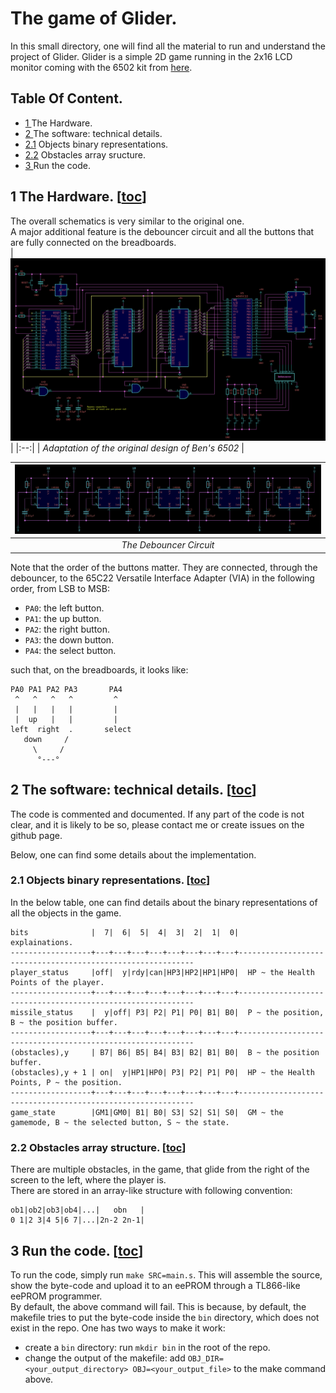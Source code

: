 # The game of Glider.
In this small directory, one will find all the material to run and understand the project of Glider. Glider is a simple 2D game running in the 2x16 LCD monitor coming with the 6502 kit from [here](https://eater.net/6502).


## Table Of Content.
- [1  ](https://github.com/Supaero-Computer-Science-Club/assembly/tree/main/kit-6502/glider#1-the-hardware-toc                               ) The Hardware.
- [2  ](https://github.com/Supaero-Computer-Science-Club/assembly/tree/main/kit-6502/glider#2-the-software-technical-details-toc             ) The software: technical details.
- [2.1](https://github.com/Supaero-Computer-Science-Club/assembly/tree/main/kit-6502/glider#21-objects-binary-representations-toc            ) Objects binary representations.
- [2.2](https://github.com/Supaero-Computer-Science-Club/assembly/tree/main/kit-6502/glider#22-obstacles-array-structure-toc                 ) Obstacles array sructure.
- [3  ](https://github.com/Supaero-Computer-Science-Club/assembly/tree/main/kit-6502/glider#3-run-the-code-toc                               ) Run the code.

## 1 The Hardware. [[toc](https://github.com/Supaero-Computer-Science-Club/assembly/tree/main/kit-6502/glider#table-of-content)]
The overall schematics is very similar to the original one.  
A major additional feature is the debouncer circuit and all the buttons that are fully connected on the breadboards.  
| ![glider-schematics.png](https://github.com/Supaero-Computer-Science-Club/6502-game-of-GLIDER/blob/main/res/glider-schematics.png) | 
|:--:| 
| *Adaptation of the original design of Ben's 6502* |

| ![glider-debouncer-schematics.png](https://github.com/Supaero-Computer-Science-Club/6502-game-of-GLIDER/blob/main/res/glider-debouncer-schematics.png) | 
|:--:| 
| *The Debouncer Circuit* |

Note that the order of the buttons matter. They are connected, through the debouncer, to the 65C22 Versatile Interface Adapter (VIA) in the following order, from LSB to MSB:  
- `PA0`: the left button.
- `PA1`: the up button.
- `PA2`: the right button.
- `PA3`: the down button.
- `PA4`: the select button.  
 
such that, on the breadboards, it looks like:
```
PA0 PA1 PA2 PA3       PA4
 ^   ^   ^   ^         ^ 
 |   |   |   |         | 
 |  up   |   |         | 
left  right  .       select
   down     /
     \     /
      °---°
```

## 2 The software: technical details. [[toc](https://github.com/Supaero-Computer-Science-Club/assembly/tree/main/kit-6502/glider#table-of-content)]
The code is commented and documented. If any part of the code is not clear, and it is likely to be so, please contact me or create issues on the github page. 

Below, one can find some details about the implementation.
### 2.1 Objects binary representations. [[toc](https://github.com/Supaero-Computer-Science-Club/assembly/tree/main/kit-6502/glider#table-of-content)]
In the below table, one can find details about the binary representations of all the objects in the game.

```
bits              |  7|  6|  5|  4|  3|  2|  1|  0|                      explainations.
------------------+---+---+---+---+---+---+---+---+------------------------------------------------------------
player_status     |off|  y|rdy|can|HP3|HP2|HP1|HP0|  HP ~ the Health Points of the player.
------------------+---+---+---+---+---+---+---+---+------------------------------------------------------------
missile_status    |  y|off| P3| P2| P1| P0| B1| B0|  P ~ the position, B ~ the position buffer.
------------------+---+---+---+---+---+---+---+---+------------------------------------------------------------
(obstacles),y     | B7| B6| B5| B4| B3| B2| B1| B0|  B ~ the position buffer.
(obstacles),y + 1 | on|  y|HP1|HP0| P3| P2| P1| P0|  HP ~ the Health Points, P ~ the position.
------------------+---+---+---+---+---+---+---+---+------------------------------------------------------------
game_state        |GM1|GM0| B1| B0| S3| S2| S1| S0|  GM ~ the gamemode, B ~ the selected button, S ~ the state.
```

### 2.2 Obstacles array structure. [[toc](https://github.com/Supaero-Computer-Science-Club/assembly/tree/main/kit-6502/glider#table-of-content)]
There are multiple obstacles, in the game, that glide from the right of the screen to the left, where the player is.  
There are stored in an array-like structure with following convention:
```
ob1|ob2|ob3|ob4|...|   obn   |
0 1|2 3|4 5|6 7|...|2n-2 2n-1|
```

## 3 Run the code. [[toc](https://github.com/Supaero-Computer-Science-Club/assembly/tree/main/kit-6502/glider#table-of-content)]
To run the code, simply run `make SRC=main.s`. This will assemble the source, show the byte-code and upload it to an eePROM through a TL866-like eePROM programmer.  
By default, the above command will fail. This is because, by default, the makefile tries to put the byte-code inside the `bin` directory, which does not exist in the repo. One has two ways to make it work:
- create a `bin` directory: run `mkdir bin` in the root of the repo.
- change the output of the makefile: add `OBJ_DIR=<your_output_directory> OBJ=<your_output_file>` to the make command above.
